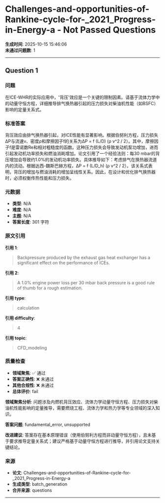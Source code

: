 # Challenges-and-opportunities-of-Rankine-cycle-for-_2021_Progress-in-Energy-a - Not Passed Questions

**生成时间**: 2025-10-15 15:46:06  
**未通过问题数**: 1

---

## Question 1

### 问题

在ICE-WHR的实际应用中，'背压'效应是一个关键的限制因素。请基于流体力学中的动量守恒方程，详细推导排气换热器引起的压力损失对柴油机性能（如BSFC）影响的定量关系式。

### 标准答案

背压效应由排气换热器引起，对ICE性能有显著影响。根据伯努利方程，压力损失ΔP与流速v、密度ρ和摩擦因子f的关系为ΔP = f (L/D) (ρ v^2 / 2）。其中，摩擦因子f是雷诺数Re和相对粗糙度的函数。这种压力损失会导致发动机泵功增加，进而引起发动机功率损失和燃油消耗增加。论文引用了一个经验法则：每30 mbar的背压增加会导致约1.0%的发动机功率损失。具体推导如下：考虑排气在换热器流道内的流动。根据达西-魏斯巴赫方程，ΔP = f (L/D_h) (ρ v^2 / 2）。该关系式表明，背压的增加与燃油消耗的增加呈线性关系。因此，在设计和优化排气换热器时，必须权衡传热性能和压力损失。

### 元数据

- **类型**: N/A
- **难度**: N/A
- **主题**: N/A
- **答案长度**: 301 字符

### 原文引用

**引用 1**:
> Backpressure produced by the exhaust gas heat exchanger has a significant effect on the performance of ICEs.

**引用 2**:
> A 1.0% engine power loss per 30 mbar back pressure is a good rule of thumb for a rough estimation.

**引用 type**:
> calculation

**引用 difficulty**:
> 4

**引用 topic**:
> CFD_modeling

### 质量检查

- **领域聚焦**: ✅ 通过
- **答案正确性**: ❌ 未通过
- **其他合规性**: ❌ 未通过
- **总体评价**: fail

**领域聚焦分析**: 问题涉及内燃机背压效应、流体力学动量守恒方程、压力损失对柴油机性能影响的定量推导，需要燃烧工程、流体力学和热力学等专业领域的深入知识。

**答案问题**: fundamental_error, unsupported

**改进建议**: 答案存在基本原理错误（使用伯努利方程而非动量守恒方程），且未基于要求推导定量关系式；建议严格基于动量守恒方程进行推导，并引用论文支持关键结论。

### 来源

- **论文**: Challenges-and-opportunities-of-Rankine-cycle-for-_2021_Progress-in-Energy-a
- **生成类型**: batch_generation
- **合并来源**: questions

---


